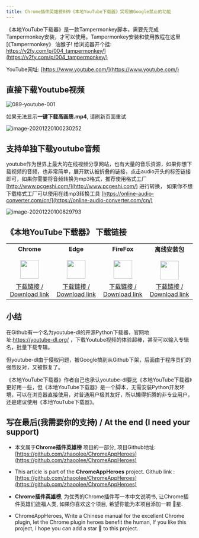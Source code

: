 ```yaml
---
title: Chrome插件英雄榜089《本地YouTube下载器》实现被Google禁止的功能
---
```



《本地YouTube下载器》是一款Tampermonkey脚本，需要先完成Tampermonkey安装，才可以使用。Tampermonkey安装和使用教程在这里 [《Tampermonkey》 油猴子! 给浏览器开个挂: https://v2fy.com/p/004_tampermonkey/](https://v2fy.com/p/004_tampermonkey/)

YouTube网址:  [https://www.youtube.com/](https://www.youtube.com/)

## 直接下载Youtube视频



![089-youtube-001](https://v2fy.com/asset/0i/ChromeAppHeroes/page/089-youtube-2020-12-20.assets/089-youtube-001.gif)



如果无法显示**一键下载高画质.mp4**, 请刷新页面重试

![image-20201220100230252](https://v2fy.com/asset/0i/ChromeAppHeroes/page/089-youtube-2020-12-20.assets/image-20201220100230252.png)





## 支持单独下载youtube音频



youtube作为世界上最大的在线视频分享网站，也有大量的音乐资源，如果你想下载视频的音频，也非常简单，展开默认被折叠的链接，点击audio开头的标签链接即可，如果你需要将音频转换为mp3格式，推荐使用格式工厂 [http://www.pcgeshi.com/](http://www.pcgeshi.com/) 进行转换， 如果你不想下载格式工厂可以使用在线mp3转换工具 [https://online-audio-converter.com/cn/](https://online-audio-converter.com/cn/)

![image-20201220100829793](https://v2fy.com/asset/0i/ChromeAppHeroes/page/089-youtube-2020-12-20.assets/image-20201220100829793.png)



## 《本地YouTube下载器》 下载链接

<table style="table-layout: fixed;">
<tbody>
<tr>
<td><div style="text-align: center;"><div style="font-weight: bold">Chrome</div><br/><div><img  style="width:50px; height:auto;" src="https://v2fy.com/asset/0i/ChromeAppHeroes/page/001_markdown_here.assets/chromeappheroes-chrome-icon.png"/></div></div></td>
<td><div style="text-align: center;" ><div style="font-weight: bold">Edge</div><br/><div><img style="width:50px; height:auto;" src="https://v2fy.com/asset/0i/ChromeAppHeroes/page/001_markdown_here.assets/chromeappheroes-edge-icon.png"/></div></div></td>
<td><div style="text-align: center;" ><div style="font-weight: bold">FireFox</div><br/><div><img  style="width:50px; height:auto;" src="https://v2fy.com/asset/0i/ChromeAppHeroes/page/001_markdown_here.assets/chromeappheroes-firefox-icon.png"/></div></div></td>
<td><div style="text-align: center;" ><div style="font-weight: bold">离线安装包</div><br/><div><img  style="width:50px; height:auto;" src="https://v2fy.com/asset/0i/ChromeAppHeroes/page/001_markdown_here.assets/chromeappheroes-github-download.png"/></div></div></td>
</tr>
<tr>
<td>
<div style="text-align: center;">
<a  href="https://greasyfork.org/zh-CN/scripts/369400-local-youtube-downloader">下载链接 / Download link</a>
</div>
</td>
<td>
<div style="text-align: center;"><a  href="https://greasyfork.org/zh-CN/scripts/369400-local-youtube-downloader">下载链接 / Download link</a></div>
</td>
<td>
<div style="text-align: center;"><a  href="https://greasyfork.org/zh-CN/scripts/369400-local-youtube-downloader">下载链接 / Download link</a></div>
</td>
<td>
<div style="text-align: center;"><a  href="https://cdn.jsdelivr.net/gh/zhaoolee/ChromeAppHeroes/backup/089-youtube.zip">下载链接 / Download link</a></div>
</td>
</tr>
</tbody>
</table>


## 小结



在Github有一个名为youtube-dl的开源Python下载器，官网地址:https://youtube-dl.org/ ，下载Youtube视频的体验超棒，甚至可以输入专辑名，批量下载专辑。

但youtube-dl由于侵权问题，被Google搞到从Github下架，后面由于程序员们的强烈反对，又被恢复了。

《本地YouTube下载器》作者自己也承认youtube-dl要比《本地YouTube下载器》更好用一些，但《本地YouTube下载器》是一个脚本，无需安装Python开发环境，可以在浏览器直接使用，对普通用户极其友好，所以懒得折腾的非专业用户，还是建议使用《本地YouTube下载器》。

## 写在最后(我需要你的支持) / At the end (I need your support)

- 本文属于**Chrome插件英雄榜** 项目的一部分, 项目Github地址: [https://github.com/zhaoolee/ChromeAppHeroes](https://github.com/zhaoolee/ChromeAppHeroes)


- This article is part of the **ChromeAppHeroes** project. Github link : [https://github.com/zhaoolee/ChromeAppHeroes](https://github.com/zhaoolee/ChromeAppHeroes) 

- **Chrome插件英雄榜**, 为优秀的Chrome插件写一本中文说明书, 让Chrome插件英雄们造福人类, 如果你喜欢这个项目, 希望你能为本项目添加一颗 🌟星.

- ChromeAppHeroes, Write a Chinese manual for the excellent Chrome plugin, let the Chrome plugin heroes benefit the human, If you like this project, I hope you can add a star 🌟 to this project.

